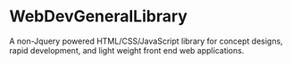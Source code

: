 # WebDevGeneralLibrary
A non-Jquery powered HTML/CSS/JavaScript library for concept designs, rapid development, and light weight front end web applications.
